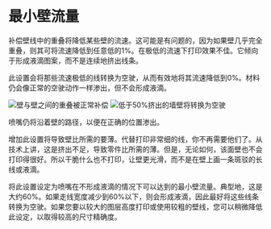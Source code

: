 最小壁流量
====
补偿壁线中的重叠将降低某些壁的流速。这可能是有问题的，因为如果壁几乎完全重叠，则其可将流速降低到任意低的1%。在极低的流速下打印效果不佳。它倾向于形成液滴图案，而不是连续地挤出线条。

此设置会将那些流速极低的线转换为空驶，从而有效地将其流速降低到0%。材料仍会像正常的空驶动作一样渗出，但不会形成液滴。

![壁与壁之间的重叠被正常补偿](../images/wall_min_flow_0.png)
![低于50%挤出的墙壁将转换为空驶](../images/wall_min_flow_50.png)

喷嘴仍将沿着壁的路径，以便在正确的位置渗出。

增加此设置将导致壁比所需的要薄。代替打印非常细的线，你不再需要他们了。从技术上讲，这是挤出不足，导致零件比所需的薄。但是，无论如何，该面壁也不会打印得很好。所以干脆什么也不打印，让壁更光滑，而不是在壁上画一条斑驳的长线或液滴。

将此设置设定为喷嘴在不形成液滴的情况下可以达到的最小壁流量。典型地，这是大约60%。如果走线宽度减少到60%以下，则会形成液滴，因此最好将这些线条转换为空驶。如果您要以较大的图层高度打印或使用较粗的壁线，您可以稍微降低此设定，以取得较高的尺寸精确度。
